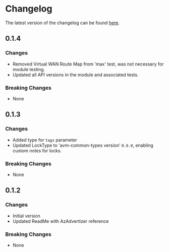 # Changelog

The latest version of the changelog can be found [here](https://github.com/Azure/bicep-registry-modules/blob/main/avm/res/network/p2s-vpn-gateway/CHANGELOG.md).

## 0.1.4

### Changes

- Removed Virtual WAN Route Map from 'max' test, was not necessary for module testing.
- Updated all API versions in the module and associated tests.

### Breaking Changes

- None

## 0.1.3

### Changes

- Added type for `tags` parameter
- Updated LockType to 'avm-common-types version' `0.6.0`, enabling custom notes for locks.

### Breaking Changes

- None

## 0.1.2

### Changes

- Initial version
- Updated ReadMe with AzAdvertizer reference

### Breaking Changes

- None
